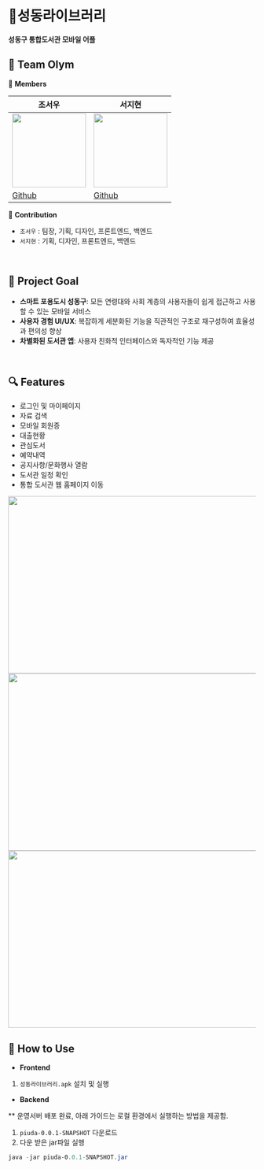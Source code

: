 # 📕성동라이브러리

**성동구 통합도서관 모바일 어플**
 <br/>
 
## 📌 Team Olym

👭 **Members**

| 조서우 | 서지현 |
| --- | --- |
| <img src="https://avatars.githubusercontent.com/u/140501944?v=4" width="150" height="150"/> | <img src="https://avatars.githubusercontent.com/u/110870960?v=4" width="150" height="150"/> |
| [Github](https://github.com/suwuim) | [Github](https://github.com/seozihyeon) | 


🌟 **Contribution**

- `조서우` : 팀장, 기획, 디자인, 프론트엔드, 백엔드
- `서지현` : 기획, 디자인, 프론트엔드, 백엔드
 <br/>

## 🎯 Project Goal

- **스마트 포용도시 성동구**:  모든 연령대와 사회 계층의 사용자들이 쉽게 접근하고 사용할 수 있는 모바일 서비스
- **사용자 경험 UI/UX**: 복잡하게 세분화된 기능을 직관적인 구조로 재구성하여 효율성과 편의성 향상
- **차별화된 도서관 앱**: 사용자 친화적 인터페이스와 독자적인 기능 제공
 <br/>

## 🔍 Features

- 로그인 및 마이페이지
- 자료 검색
- 모바일 회원증
- 대출현황
- 관심도서
- 예약내역
- 공지사항/문화행사 열람
- 도서관 일정 확인
- 통합 도서관 웹 홈페이지 이동
<img src="https://github.com/seozihyeon/PIUDA/assets/110870960/3029ded7-2c41-4477-a8ca-9d3a2d572851" width="640" height="360"/>
<img src="https://github.com/seozihyeon/PIUDA/assets/110870960/32441e2f-0e15-4c77-82f5-9191c29c2e5e" width="640" height="360"/>
<img src="https://github.com/seozihyeon/PIUDA/assets/110870960/754f3380-47b1-4cad-9986-bbe9613945b4" width="640" height="360"/>
 <br/>

## 🔧 How to Use

- **Frontend**
1. `성동라이브러리.apk` 설치 및 실행

- **Backend**

 ** 운영서버 배포 완료, 아래 가이드는 로컬 환경에서 실행하는 방법을 제공함.

1. `piuda-0.0.1-SNAPSHOT` 다운로드
2. 다운 받은 jar파일 실행

```powershell
java -jar piuda-0.0.1-SNAPSHOT.jar
```

